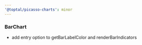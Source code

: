 ```yaml
---
'@toptal/picasso-charts': minor
---
```


### BarChart

- add entry option to getBarLabelColor and renderBarIndicators
